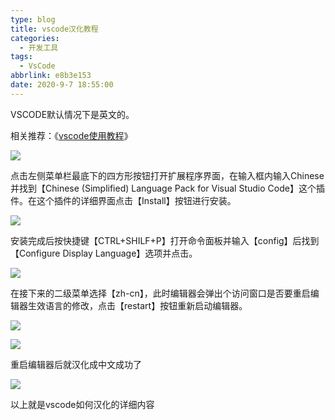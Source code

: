 ```yaml
---
type: blog
title: vscode汉化教程
categories: 
  - 开发工具
tags:
  - VsCode
abbrlink: e8b3e153
date: 2020-9-7 18:55:00
---
```


VSCODE默认情况下是英文的。

相关推荐：《[vscode使用教程](https://www.php.cn/tool/vscode/)》

<!-- more -->

![](https://img.php.cn/upload/image/885/406/534/1573182893262296.png)

点击左侧菜单栏最底下的四方形按钮打开扩展程序界面，在输入框内输入Chinese并找到【Chinese (Simplified) Language Pack for Visual Studio Code】这个插件。在这个插件的详细界面点击【Install】按钮进行安装。

![](https://img.php.cn/upload/image/997/371/924/1573182897206223.png)

安装完成后按快捷键【CTRL+SHILF+P】打开命令面板并输入【config】后找到【Configure Display Language】选项并点击。

![](https://img.php.cn/upload/image/193/319/631/1573182901159705.png)

在接下来的二级菜单选择【zh-cn】，此时编辑器会弹出个访问窗口是否要重启编辑器生效语言的修改，点击【restart】按钮重新启动编辑器。

![](https://img.php.cn/upload/image/182/992/751/1573182905475148.png)

![](https://img.php.cn/upload/image/182/992/751/1573182905475148.png)


重启编辑器后就汉化成中文成功了

![](https://img.php.cn/upload/image/747/248/313/1573182909976081.png)

以上就是vscode如何汉化的详细内容
